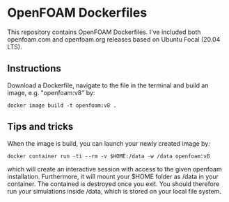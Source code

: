 # OpenFOAM Dockerfiles

This repository contains OpenFOAM Dockerfiles. I've included both openfoam.com and openfoam.org releases based on Ubuntu Focal (20.04 LTS).

## Instructions

Download a Dockerfile, navigate to the file in the terminal and build an image, e.g. "openfoam:v8" by: 

```shell
docker image build -t openfoam:v8 .

```

## Tips and tricks

When the image is build, you can launch your newly created image by:

```shell
docker container run -ti --rm -v $HOME:/data -w /data openfoam:v8
```
which will create an interactive session with access to the given openfoam installation. Furthermore, it will mount your $HOME folder as /data in your container. The contained is destroyed once you exit. You should therefore run your simulations inside /data, which is stored on your local file system.
